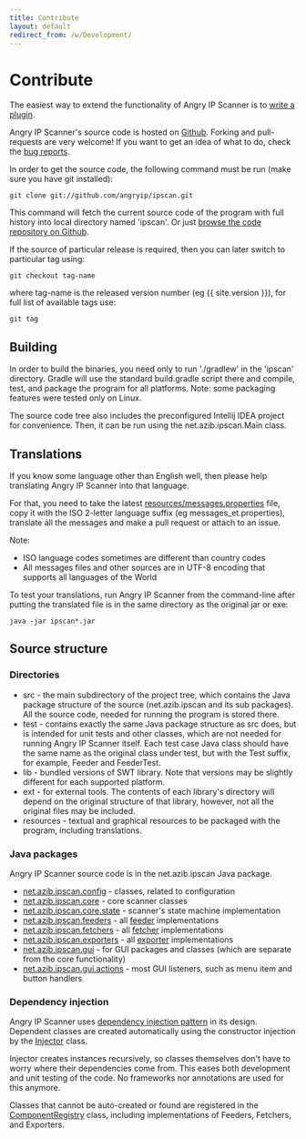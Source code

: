 ```yaml
---
title: Contribute
layout: default
redirect_from: /w/Development/
---
```


Contribute
==========

The easiest way to extend the functionality of Angry IP Scanner is to [write a plugin](plugins.html).

Angry IP Scanner's source code is hosted on [Github](https://github.com/angryip/ipscan).
Forking and pull-requests are very welcome! If you want to get an idea of what to do, check the [bug reports](https://sourceforge.net/p/ipscan/bugs/).

In order to get the source code, the following command must be run (make sure you have git installed):

    git clone git://github.com/angryip/ipscan.git

This command will fetch the current source code of the program with full history into local directory named 'ipscan'.
Or just [browse the code repository on Github](https://github.com/angryip/ipscan).

If the source of particular release is required, then you can later switch to particular tag using:

    git checkout tag-name

where tag-name is the released version number (eg {{ site.version }}), for full list of available tags use:

    git tag

Building
--------

In order to build the binaries, you need only to run './gradlew' in the 'ipscan' directory.
Gradle will use the standard build.gradle script there and compile, test, and package the program for all platforms.
Note: some packaging features were tested only on Linux.

The source code tree also includes the preconfigured Intellij IDEA project for convenience.
Then, it can be run using the net.azib.ipscan.Main class.

Translations
------------

If you know some language other than English well, then please help translating Angry IP Scanner into that language.

For that, you need to take the latest [resources/messages.properties](https://github.com/angryip/ipscan/blob/master/resources/messages.properties) file,
copy it with the ISO 2-letter language suffix (eg messages_et.properties), translate all the messages and make a pull request or attach to an issue.

Note:
* ISO language codes sometimes are different than country codes
* All messages files and other sources are in UTF-8 encoding that supports all languages of the World

To test your translations, run Angry IP Scanner from the command-line after putting the translated file is in the same directory as the original jar or exe:

    java -jar ipscan*.jar

Source structure
----------------

### Directories

* src - the main subdirectory of the project tree, which contains the Java package structure of the source (net.azib.ipscan and its sub packages). All the source code, needed for running the program is stored there.
* test - contains exactly the same Java package structure as src does, but is intended for unit tests and other classes, which are not needed for running Angry IP Scanner itself. Each test case Java class should have the same name as the original class under test, but with the Test suffix, for example, Feeder and FeederTest.
* lib - bundled versions of SWT library. Note that versions may be slightly different for each supported platform.
* ext - for external tools. The contents of each library's directory will depend on the original structure of that library, however, not all the original files may be included.
* resources - textual and graphical resources to be packaged with the program, including translations.

### Java packages

Angry IP Scanner source code is in the net.azib.ipscan Java package.

* [net.azib.ipscan.config](https://github.com/angryip/ipscan/blob/master/src/net/azib/ipscan/config) - classes, related to configuration
* [net.azib.ipscan.core](https://github.com/angryip/ipscan/blob/master/src/net/azib/ipscan/core) - core scanner classes
* [net.azib.ipscan.core.state](https://github.com/angryip/ipscan/blob/master/src/net/azib/ipscan/core/state) - scanner's state machine implementation
* [net.azib.ipscan.feeders](https://github.com/angryip/ipscan/blob/master/src/net/azib/ipscan/feeders) - all [feeder](plugins.html) implementations
* [net.azib.ipscan.fetchers](https://github.com/angryip/ipscan/blob/master/src/net/azib/ipscan/fetchers) - all [fetcher](plugins.html) implementations
* [net.azib.ipscan.exporters](https://github.com/angryip/ipscan/blob/master/src/net/azib/ipscan/exporters) - all [exporter](plugins.html) implementations
* [net.azib.ipscan.gui](https://github.com/angryip/ipscan/blob/master/src/net/azib/ipscan/gui) - for GUI packages and classes (which are separate from the core functionality)
* [net.azib.ipscan.gui.actions](https://github.com/angryip/ipscan/blob/master/src/net/azib/ipscan/gui/actions) - most GUI listeners, such as menu item and button handlers

### Dependency injection

Angry IP Scanner uses [dependency injection pattern](http://en.wikipedia.org/wiki/Dependency_injection) in its design.
Dependent classes are created automatically using the constructor injection by the [Injector](https://github.com/angryip/ipscan/blob/master/src/net/azib/ipscan/di/Injector.java) class.

Injector creates instances recursively, so classes themselves don't have to worry where their dependencies come from. 
This eases both development and unit testing of the code. No frameworks nor annotations are used for this anymore.

Classes that cannot be auto-created or found are registered in the [ComponentRegistry](https://github.com/angryip/ipscan/blob/master/src/net/azib/ipscan/core/ComponentRegistry.java) class,
including implementations of Feeders, Fetchers, and Exporters.
